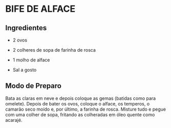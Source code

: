 # BIFE DE ALFACE

## Ingredientes

- 2 ovos

- 2 colheres de sopa de farinha de rosca

- 1 molho de alface

- Sal a gosto

  

## Modo de Preparo 

Bata as claras em neve e depois coloque as gemas (batidas como para omelete). Depois de bater os ovos, coloque o alface, os temperos, o camarão seco moído e, por último, a farinha de rosca. Misture tudo e pegue com uma colher de sopa, fritando as colheradas em óleo quente como acarajé.
